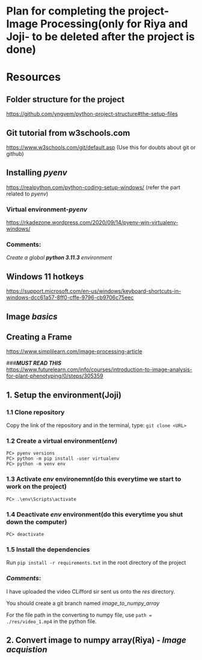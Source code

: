 # Plan for completing the project-Image Processing(only for Riya and Joji- to be deleted after the project is done)


# Resources
## Folder structure for the project
https://github.com/yngvem/python-project-structure#the-setup-files

## Git tutorial from w3schools.com
https://www.w3schools.com/git/default.asp
(Use this for doubts about git or github)

## Installing *pyenv*
https://realpython.com/python-coding-setup-windows/
(refer the part related to *pyenv*)

### Virtual environment-*pyenv*
https://rkadezone.wordpress.com/2020/09/14/pyenv-win-virtualenv-windows/
### Comments:
*Create a global **python 3.11.3** environment*

## Windows 11 hotkeys
https://support.microsoft.com/en-us/windows/keyboard-shortcuts-in-windows-dcc61a57-8ff0-cffe-9796-cb9706c75eec

## Image *basics*
## Creating a Frame
https://www.simplilearn.com/image-processing-article

###***MUST READ THIS***
https://www.futurelearn.com/info/courses/introduction-to-image-analysis-for-plant-phenotyping/0/steps/305359

## 1. Setup the environment(Joji)

### 1.1 Clone repository
Copy the link of the repository and in the terminal, type:
``` git clone <URL> ```

### 1.2 Create a virtual environment(*env*)
```
PC> pyenv versions
PC> python -m pip install -user virtualenv
PC> python -m venv env
```

### 1.3 Activate *env* environemnt(do this everytime we start to work on the project)
```PC> .\env\Scripts\activate ```

### 1.4 Deactivate *env* environment(do this everytime you shut down the computer)
``` PC> deactivate ```

### 1.5 Install the dependencies 
Run `pip install -r requirements.txt` in the root directory of the project

### ***Comments***:
I have uploaded the video CLifford sir sent us onto the *res* directory.

You should create a git branch named *image_to_numpy_array*

For the file path in the converting to numpy file, use `path = ./res/video_1.mp4` in the python file.


## 2. Convert image to numpy array(Riya) - ***Image acquistion***
